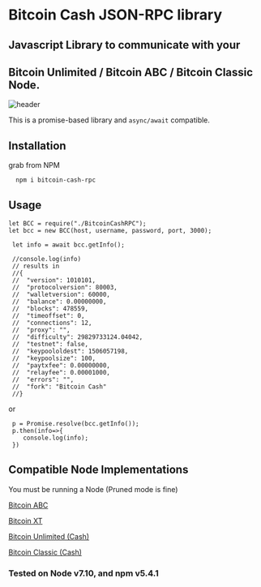 # Bitcoin Cash JSON-RPC library

## Javascript Library to communicate with your 
## Bitcoin Unlimited / Bitcoin ABC / Bitcoin Classic Node.


![header](https://cloud.githubusercontent.com/assets/.png)

This is a promise-based library and `async/await` compatible.

## Installation

grab from NPM
```
  npm i bitcoin-cash-rpc
```

## Usage

```
let BCC = require("./BitcoinCashRPC");
let bcc = new BCC(host, username, password, port, 3000);

```


```
 let info = await bcc.getInfo();
 
 //console.log(info)
 // results in
 //{
 //  "version": 1010101,
 //  "protocolversion": 80003,
 //  "walletversion": 60000,
 //  "balance": 0.00000000,
 //  "blocks": 478559,
 //  "timeoffset": 0,
 //  "connections": 12,
 //  "proxy": "",
 //  "difficulty": 29829733124.04042,
 //  "testnet": false,
 //  "keypoololdest": 1506057198,
 //  "keypoolsize": 100,
 //  "paytxfee": 0.00000000,
 //  "relayfee": 0.00001000,
 //  "errors": "",
 //  "fork": "Bitcoin Cash"
 //}

```

or

```
 p = Promise.resolve(bcc.getInfo());
 p.then(info=>{
    console.log(info);
 })
```


## Compatible Node Implementations


  You must be running a Node (Pruned mode is fine)

[Bitcoin ABC](https://www.bitcoinabc.org/)

[Bitcoin XT ](https://bitcoinxt.software/)

[Bitcoin Unlimited (Cash)](https://www.bitcoinunlimited.info/)

[Bitcoin Classic (Cash)](https://bitcoinclassic.com/)



### Tested on Node v7.10, and npm v5.4.1
